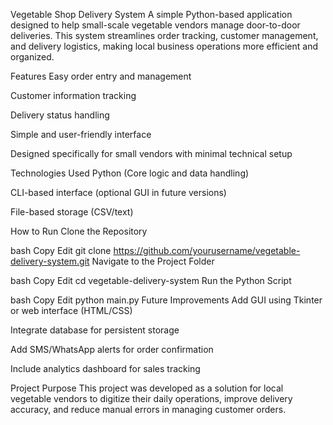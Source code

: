 Vegetable Shop Delivery System
A simple Python-based application designed to help small-scale vegetable vendors manage door-to-door deliveries. This system streamlines order tracking, customer management, and delivery logistics, making local business operations more efficient and organized.

Features
Easy order entry and management

Customer information tracking

Delivery status handling

Simple and user-friendly interface

Designed specifically for small vendors with minimal technical setup

Technologies Used
Python (Core logic and data handling)

CLI-based interface (optional GUI in future versions)

File-based storage (CSV/text)

How to Run
Clone the Repository

bash
Copy
Edit
git clone https://github.com/yourusername/vegetable-delivery-system.git
Navigate to the Project Folder

bash
Copy
Edit
cd vegetable-delivery-system
Run the Python Script

bash
Copy
Edit
python main.py
Future Improvements
Add GUI using Tkinter or web interface (HTML/CSS)

Integrate database for persistent storage

Add SMS/WhatsApp alerts for order confirmation

Include analytics dashboard for sales tracking

Project Purpose
This project was developed as a solution for local vegetable vendors to digitize their daily operations, improve delivery accuracy, and reduce manual errors in managing customer orders.

